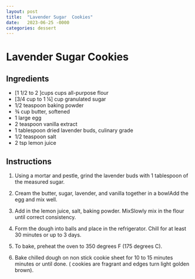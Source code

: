 ```yaml
---
layout: post
title:  "Lavender Sugar  Cookies"
date:   2023-06-25 -0000
categories: dessert
---
```




# Lavender Sugar Cookies

## Ingredients
- [1 1/2 to 2 ]cups cups all-purpose flour
- [3/4 cup to 1 ¼] cup granulated sugar 
- 1/2 teaspoon baking powder
- ¾ cup butter, softened
- 1 large egg
- 2 teaspoon vanilla extract
- 1 tablespoon dried lavender buds, culinary grade
- 1/2 teaspoon salt
- 2 tsp lemon juice


## Instructions

1. Using a mortar and pestle, grind the lavender buds with 1 tablespoon of the measured sugar.
2. Cream the butter, sugar, lavender, and vanilla together in a bowlAdd the egg and mix well.
3. Add in the lemon juice, salt, baking powder. MixSlowly mix in the flour until correct consistency. 
4. Form the dough into balls and place in the refrigerator. Chill for at least 30 minutes or up to 3 days.

5. To bake, preheat the oven to 350 degrees F (175 degrees C).
6. Bake chilled dough on non stick cookie sheet for 10 to 15 minutes minutes or until done. ( cookies are fragrant and edges turn light golden brown).
